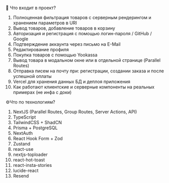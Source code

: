 🤔 Что входит в проект?
1. Полноценная фильтрация товаров с серверным рендерингом и хранением параметров в URI
2. Вывод товаров, добавление товаров в корзину
3. Авторизация и регистрация с помощью логин-пароля / GitHub / Google
4. Подтверждение аккаунта через письмо на E-Mail
5. Редактирование профиля
6. Покупка товаров с помощью Yookassa
7. Вывод товара в модальном окне или в отдельной странице (Parallel Routes)
8. Отправка писем на почту при: регистрации, создании заказа и после успешной оплаты
9. Vercel для хранения данных БД и деплоя приложения
10. Как работают клиентские и серверные компоненты на реальных примерах (не инфа с доки)

⚙️Что по технологиям?
1. NextJS (Parallel Routes, Group Routes, Server Actions, API)
2. TypeScript
3. TailwindCSS + ShadCN
4. Prisma + PostgreSQL
5. NextAuth
6. React Hook Form + Zod
7. Zustand
8. react-use
9. nextjs-toploader
10. react-hot-toast
11. react-insta-stories
12. lucide-react
13. Resend